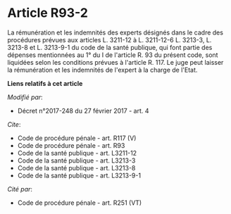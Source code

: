 # Article R93-2

La rémunération et les indemnités des experts désignés dans le cadre des procédures prévues aux articles L. 3211-12 à L.
3211-12-6 
L. 3213-3, L. 3213-8 et L. 3213-9-1 du code de la santé publique, qui font partie des dépenses mentionnées au 1° du I de
l'article R. 93 du présent code, sont liquidées selon les conditions prévues à l'article R. 117. Le juge peut laisser la
rémunération et les indemnités de l'expert à la charge de l'Etat.

**Liens relatifs à cet article**

_Modifié par_:

  - Décret n°2017-248 du 27 février 2017 - art. 4

_Cite_:

  - Code de procédure pénale - art. R117 (V)
  - Code de procédure pénale - art. R93
  - Code de la santé publique - art. L3211-12
  - Code de la santé publique - art. L3213-3
  - Code de la santé publique - art. L3213-8
  - Code de la santé publique - art. L3213-9-1

_Cité par_:

  - Code de procédure pénale - art. R251 (VT)

